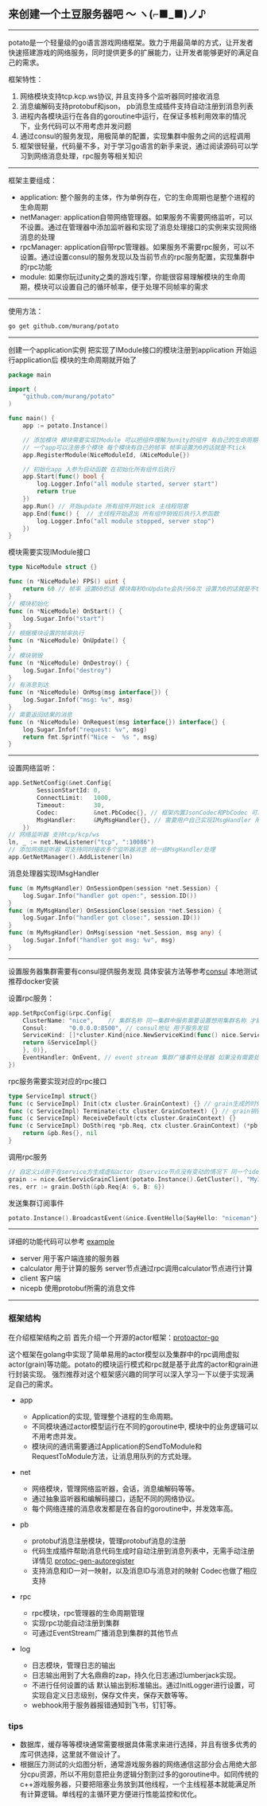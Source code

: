 ## 来创建一个土豆服务器吧 ～ ヽ(⌐■_■)ノ♪

---

potato是一个轻量级的go语言游戏网络框架。致力于用最简单的方式，让开发者快速搭建游戏的网络服务，同时提供更多的扩展能力，让开发者能够更好的满足自己的需求。

框架特性：  
1. 网络模块支持tcp.kcp.ws协议, 并且支持多个监听器同时接收消息
2. 消息编解码支持protobuf和json， pb消息生成插件支持自动注册到消息列表
3. 进程内各模块运行在各自的goroutine中运行，在保证多核利用效率的情况下，业务代码可以不用考虑并发问题
4. 通过consul的服务发现，用极简单的配置，实现集群中服务之间的远程调用
5. 框架很轻量，代码量不多，对于学习go语言的新手来说，通过阅读源码可以学习到网络消息处理，rpc服务等相关知识

---

框架主要组成：
* application: 整个服务的主体，作为单例存在，它的生命周期也是整个进程的生命周期
* netManager: application自带网络管理器。如果服务不需要网络监听，可以不设置。通过在管理器中添加监听器和实现了消息处理接口的实例来实现网络消息的处理
* rpcManager: application自带rpc管理器。如果服务不需要rpc服务，可以不设置。通过设置consul的服务发现以及当前节点的rpc服务配置，实现集群中的rpc功能
* module: 如果你玩过unity之类的游戏引擎，你能很容易理解模块的生命周期，模块可以设置自己的循环帧率，便于处理不同帧率的需求

---

使用方法：
```bash
go get github.com/murang/potato
```

---

创建一个application实例 把实现了IModule接口的模块注册到application 开始运行application后 模块的生命周期就开始了
```go
package main

import (
	"github.com/murang/potato"
)

func main() {
	app := potato.Instance()

	// 添加模块 模块需要实现IModule 可以把组件理解为unity的组件 有自己的生命周期
	// 一个app可以注册多个模块 每个模块有自己的帧率 帧率设置为0的话就是不tick
	app.RegisterModule(NiceModuleId, &NiceModule{})

	// 初始化app 入参为启动函数 在初始化所有组件后执行
	app.Start(func() bool { 
		log.Logger.Info("all module started, server start")
		return true
	})
	app.Run() // 开始update 所有组件开始tick 主线程阻塞
	app.End(func() {  // 主线程开始退出 所有组件销毁后执行入参函数
		log.Logger.Info("all module stopped, server stop")
	})
}
```
模块需要实现IModule接口
```go
type NiceModule struct {}

func (n *NiceModule) FPS() uint {
	return 60 // 帧率 设置60的话 模块每秒OnUpdate会执行60次 设置为0的话就是不tick
}
// 模块初始化
func (n *NiceModule) OnStart() {
	log.Sugar.Info("start")
}
// 根据模块设置的帧率执行
func (n *NiceModule) OnUpdate() {
}
// 模块销毁
func (n *NiceModule) OnDestroy() {
	log.Sugar.Info("destroy")
}
// 有消息到达
func (n *NiceModule) OnMsg(msg interface{}) {
	log.Sugar.Infof("msg: %v", msg)
}
// 需要返回结果的消息
func (n *NiceModule) OnRequest(msg interface{}) interface{} {
	log.Sugar.Infof("request: %v", msg)
	return fmt.Sprintf("Nice ~  %s ", msg)
}
```

---

设置网络监听：
```go
app.SetNetConfig(&net.Config{
		SessionStartId: 0,
		ConnectLimit:   1000,
		Timeout:        30,
		Codec:          &net.PbCodec{}, // 框架内置JsonCodec和PbCodec 可以实现ICodec接口来实现自定义消息编解码
		MsgHandler:     &MyMsgHandler{}, // 需要用户自己实现IMsgHandler 用于处理消息
	})
// 网络监听器 支持tcp/kcp/ws
ln, _ := net.NewListener("tcp", ":10086")
// 添加网络监听器 可支持同时接收多个监听器消息 统一由MsgHandler处理
app.GetNetManager().AddListener(ln)
```
消息处理器实现IMsgHandler
```go
func (m MyMsgHandler) OnSessionOpen(session *net.Session) {
	log.Sugar.Info("handler got open:", session.ID())
}
func (m MyMsgHandler) OnSessionClose(session *net.Session) {
	log.Sugar.Info("handler got close:", session.ID())
}
func (m MyMsgHandler) OnMsg(session *net.Session, msg any) {
	log.Sugar.Infof("handler got msg: %v", msg)
}
```

---

设置服务器集群需要有consul提供服务发现 具体安装方法等参考[consul](https://github.com/hashicorp/consul) 本地测试推荐docker安装

设置rpc服务：  
```go
app.SetRpcConfig(&rpc.Config{
    ClusterName: "nice",    // 集群名称 同一集群中服务需要设置想用集群名称 才能正常组网
    Consul:      "0.0.0.0:8500", // consul地址 用于服务发现
    ServiceKind: []*cluster.Kind{nice.NewServiceKind(func() nice.Service { // 通过proto-actor的grain生成rpc相关代码生成的rpc服务 如果本服务没有供其他服务调用的rpc服务 可以不设置
    return &ServiceImpl{}
    }, 0)},
    EventHandler: OnEvent, // event stream 集群广播事件处理器 如果没有需要处理的事件就不设置
})
```
rpc服务需要实现对应的rpc接口
```go
type ServiceImpl struct{}
func (c ServiceImpl) Init(ctx cluster.GrainContext) {} // grain生成的时候会回调这个方法
func (c ServiceImpl) Terminate(ctx cluster.GrainContext) {} // grain销毁的时候会回调这个方法
func (c ServiceImpl) ReceiveDefault(ctx cluster.GrainContext) {}
func (c ServiceImpl) DoSth(req *pb.Req, ctx cluster.GrainContext) (*pb.Res, error) { // rpc service中的方法
    return &pb.Res{}, nil
}
```
调用rpc服务
```go
// 自定义id用于在service方生成虚拟actor 在service节点没有变动的情况下 同一个identity会始终路由到同一个service
grain := nice.GetServicGrainClient(potato.Instance().GetCluster(), "MyIdentity")
res, err := grain.DoSth(&pb.Req{A: 6, B: 6})
```
发送集群订阅事件
```go
potato.Instance().BroadcastEvent(&nice.EventHello{SayHello: "niceman"}, false) // 第二个参数为广播是否包含当前节点
```
---

详细的功能代码可以参考 [example](https://github.com/murang/potato/tree/master/example)
* server 用于客户端连接的服务器
* calculator 用于计算的服务 server节点通过rpc调用calculator节点进行计算
* client 客户端
* nicepb 使用protobuf所需的消息文件

---

### 框架结构

在介绍框架结构之前 首先介绍一个开源的actor框架：[protoactor-go](https://github.com/asynkron/protoactor-go)

这个框架在golang中实现了简单易用的actor模型以及集群中的rpc调用虚拟actor(grain)等功能。potato的模块运行模式和rpc就是基于此库的actor和grain进行封装实现。
强烈推荐对这个框架感兴趣的同学可以深入学习一下以便于实现满足自己的需求。

* app
    - Application的实现, 管理整个进程的生命周期。 
    - 不同模块通过actor模型运行在不同的goroutine中, 模块中的业务逻辑可以不用考虑并发。 
    - 模块间的通讯需要通过Application的SendToModule和RequestToModule方法，让消息用队列的方式处理。

* net
    - 网络模块，管理网络监听器，会话，消息编解码等等。
    - 通过抽象监听器和编解码接口，适配不同的网络协议。
    - 每个网络连接的消息收发都是在各自的goroutine中，并发效率高。

* pb
    - protobuf消息注册模块，管理protobuf消息的注册
    - 代码生成插件帮助消息代码生成时自动注册到消息列表中，无需手动注册 详情见 [protoc-gen-autoregister](https://github.com/murang/potato/tree/master/pb/README.md)
    - 支持消息和ID一对一映射，以及消息ID与消息对的映射 Codec也做了相应支持

* rpc
    - rpc模块，rpc管理器的生命周期管理
    - 实现rpc功能自动注册到集群
    - 可通过EventStream广播消息到集群的其他节点

* log
    - 日志模块，管理日志的输出
    - 日志输出用到了大名鼎鼎的zap，持久化日志通过lumberjack实现。
    - 不进行任何设置的话 默认输出到标准输出。通过InitLogger进行设置，可实现自定义日志级别，保存文件夹，保存天数等等。
    - webhook用于服务器报错通知到飞书，钉钉等。

### tips
- 数据库，缓存等等模块通常需要根据具体需求来进行选择，并且有很多优秀的库可供选择，这里就不做设计了。
- 根据压力测试的火焰图分析，通常游戏服务器的网络通信这部分会占用绝大部分cpu资源，所以不用刻意把业务逻辑分割到过多的goroutine中。如同传统的c++游戏服务器，只要把阻塞业务放到其他线程，一个主线程基本就能满足所有计算逻辑。单线程的主循环更方便进行性能监控和优化。